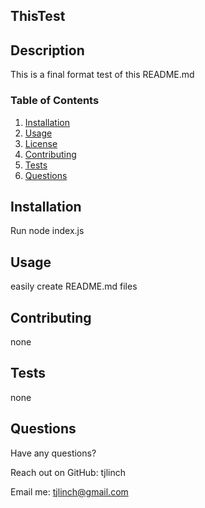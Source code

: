 ## ThisTest

## Description

This is a final format test of this README.md

### Table of Contents

1. [Installation](#installation)
2. [Usage](#usage)
3. [License](#)
4. [Contributing](#contributing)
5. [Tests](#tests)
6. [Questions](#questions)

## Installation

Run node index.js

## Usage

easily create README.md files

## Contributing
    
none

## Tests

none

## Questions

Have any questions?

Reach out on GitHub: tjlinch

Email me: tjlinch@gmail.com 